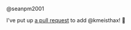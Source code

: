@seanpm2001 

I've put up [a pull request](https://github.com/seanpm2001/seanpm2001/pull/42) to add @kmeisthax! :tada:
